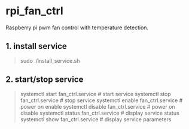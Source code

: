 # rpi_fan_ctrl
Raspberry pi pwm fan control with temperature detection.


## 1. install service
> sudo ./install_service.sh
 
## 2. start/stop service

> systemctl start   fan_ctrl.service # start service
> systemctl stop    fan_ctrl.service # stop service
> systemctl enable  fan_ctrl.service # power on enable
> systemctl disable fan_ctrl.service # power on disable
> systemctl status  fan_ctrl.service # display service status
> systemctl show    fan_ctrl.service # display service parameters

